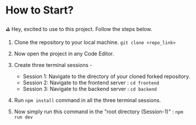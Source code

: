 # How to Start?

⛳ Hey, excited to use to this project. Follow the steps below.

1. Clone the repository to your local machine. `git clone <repo_link>`

2. Now open the project in any Code Editor.

3. Create three terminal sessions -

   - Session 1: Navigate to the directory of your cloned forked repository.
   - Session 2: Navigate to the frontend server : `cd frontend`
   - Session 3: Navigate to the backend server : `cd backend`

4. Run `npm install` command in all the three terminal sessions.

5. Now simply run this command in the "root directory (Session-1)" : `npm run dev`
